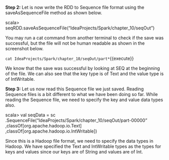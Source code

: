 

**Step 2:** Let is now write the RDD to Sequence file format using the saveAsSequenceFile method as shown below.

scala> seqRDD.saveAsSequenceFile(“IdeaProjects/Spark/chapter_10/seqOut”)

You may run a cat command from another terminal to check if the save was successful, but the file will not be human readable as shown in the screenshot below.

`cat IdeaProjects/Spark/chapter_10/seqOut/part*`{{execute}}

 
 
We know that the save was successful by looking at SEQ at the beginning of the file. We can also see that the key type is of Text and the value type is of IntWritable.

**Step 3:** Let us now read this Sequence file we just saved. Reading Sequence files is a bit different to what we have been doing so far. While reading the Sequence file, we need to specify the key and value data types also.

scala> val seqData = sc
.SequenceFile(“IdeaProjects/Spark/chapter_10/seqOut/part-00000”
,classOf[org.apache.hadoop.io.Text]
,classOf[org.apache.hadoop.io.IntWritable])

 

Since this is a Hadoop file format, we need to specify the data types in Hadoop. We have specified the Text and IntWritable types as the types for keys and values since our keys are of String and values are of Int.
